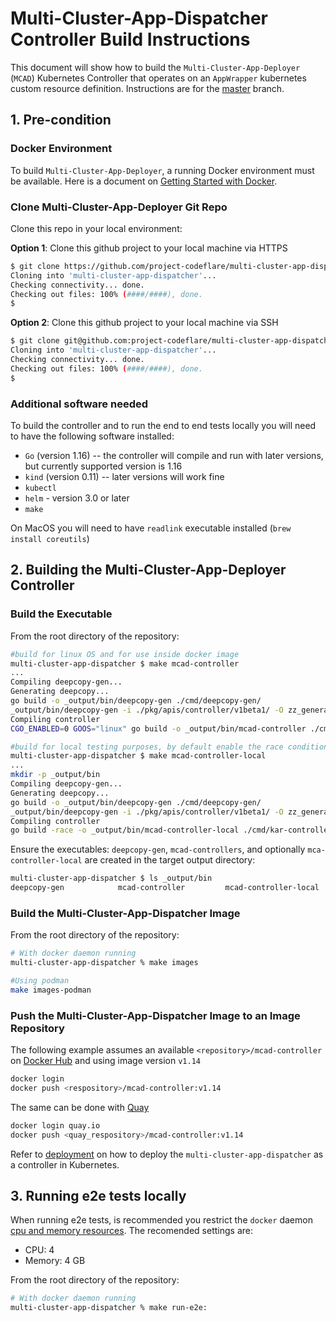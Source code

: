 # Multi-Cluster-App-Dispatcher Controller Build Instructions

This document will show how to build the `Multi-Cluster-App-Deployer` (`MCAD`) Kubernetes Controller that operates on an `AppWrapper` kubernetes custom resource definition. Instructions are for the [master](https://github.com/IBM/multi-cluster-app-dispatcher/tree/master) branch.

## 1. Pre-condition

### Docker Environment

To build `Multi-Cluster-App-Deployer`, a running Docker environment must be available. Here is a document on [Getting Started with Docker](https://www.docker.com/get-started).

### Clone Multi-Cluster-App-Deployer Git Repo

Clone this repo in your local environment:

__Option 1__: Clone this github project to your local machine via HTTPS

```bash
$ git clone https://github.com/project-codeflare/multi-cluster-app-dispatcher.git
Cloning into 'multi-cluster-app-dispatcher'...
Checking connectivity... done.
Checking out files: 100% (####/####), done.
$
```

__Option 2__: Clone this github project to your local machine via SSH

```bash
$ git clone git@github.com:project-codeflare/multi-cluster-app-dispatcher.git
Cloning into 'multi-cluster-app-dispatcher'...
Checking connectivity... done.
Checking out files: 100% (####/####), done.
$
```

### Additional software needed

To build the controller and to run the end to end tests locally you will need to have the following software installed:

* `Go` (version 1.16) -- the controller will compile and run with later versions, but currently supported version is 1.16
* `kind` (version 0.11) -- later versions will work fine
* `kubectl`
* `helm` - version 3.0 or later
* `make`

On MacOS you will need to have `readlink` executable installed (`brew install coreutils`)

## 2. Building the Multi-Cluster-App-Deployer Controller

### Build the Executable

From the root directory of the repository:

```bash
#build for linux OS and for use inside docker image
multi-cluster-app-dispatcher $ make mcad-controller
...
Compiling deepcopy-gen...
Generating deepcopy...
go build -o _output/bin/deepcopy-gen ./cmd/deepcopy-gen/
_output/bin/deepcopy-gen -i ./pkg/apis/controller/v1beta1/ -O zz_generated.deepcopy 
Compiling controller
CGO_ENABLED=0 GOOS="linux" go build -o _output/bin/mcad-controller ./cmd/kar-controllers/

#build for local testing purposes, by default enable the race conditions detector
multi-cluster-app-dispatcher $ make mcad-controller-local
...
mkdir -p _output/bin
Compiling deepcopy-gen...
Generating deepcopy...
go build -o _output/bin/deepcopy-gen ./cmd/deepcopy-gen/
_output/bin/deepcopy-gen -i ./pkg/apis/controller/v1beta1/ -O zz_generated.deepcopy 
Compiling controller
go build -race -o _output/bin/mcad-controller-local ./cmd/kar-controllers/
```

Ensure the executables: `deepcopy-gen`, `mcad-controllers`, and optionally `mca-controller-local` are created in the target output directory:

```bash
multi-cluster-app-dispatcher $ ls _output/bin 
deepcopy-gen            mcad-controller         mcad-controller-local
```

### Build the Multi-Cluster-App-Dispatcher Image

From the root directory of the repository:

```bash
# With docker daemon running
multi-cluster-app-dispatcher % make images

#Using podman
make images-podman
```

### Push the Multi-Cluster-App-Dispatcher Image to an Image Repository

The following example assumes an available `<repository>/mcad-controller` on [Docker Hub](https://hub.docker.com) and using image version `v1.14`

```bash
docker login
docker push <respository>/mcad-controller:v1.14
```

The same can be done with [Quay](quay.io)

```bash
docker login quay.io
docker push <quay_respository>/mcad-controller:v1.14
```

Refer to [deployment](../deploy/deployment.md) on how to deploy the `multi-cluster-app-dispatcher` as a controller in Kubernetes.

## 3. Running e2e tests locally

When running e2e tests, is recommended you restrict the `docker` daemon [cpu and memory resources](https://docs.docker.com/config/containers/resource_constraints/). The recomended settings are:

* CPU: 4
* Memory: 4 GB

From the root directory of the repository:

```bash
# With docker daemon running
multi-cluster-app-dispatcher % make run-e2e:
```
